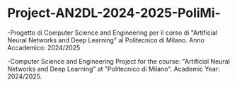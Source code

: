 # Project-AN2DL-2024-2025-PoliMi-
-Progetto di Computer Science and Engineering per il corso di "Artificial Neural Networks and Deep Learning" al Politecnico di Milano. Anno Accademico: 2024/2025

-Computer Science and Engineering Project for the course: "Artificial Neural Networks and Deep Learning" at "Politecnico di Milano". Academic Year: 2024/2025.
